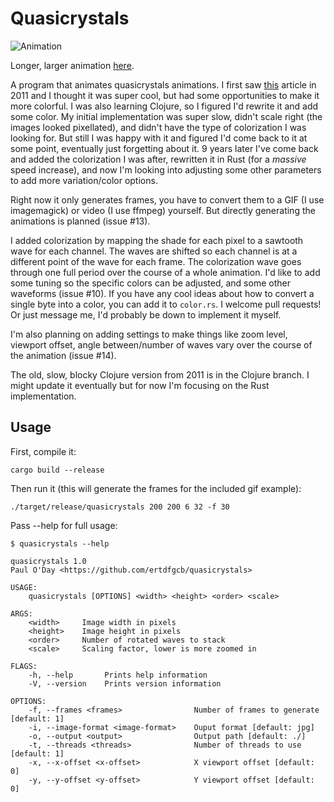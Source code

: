 # Quasicrystals

![Animation](https://github.com/ertdfgcb/quasicrystals/blob/master/crystal.gif)

Longer, larger animation [here](https://www.youtube.com/watch?v=80SDg1xT0sE).

A program that animates quasicrystals animations. I first saw [this](http://mainisusuallyafunction.blogspot.com/2011/10/quasicrystals-as-sums-of-waves-in-plane.html) article in 2011 and I thought it was super cool, but had some opportunities to make it more colorful. I was also learning Clojure, so I figured I'd rewrite it and add some color. My initial implementation was super slow, didn't scale right (the images looked pixellated), and didn't have the type of colorization I was looking for. But still I was happy with it and figured I'd come back to it at some point, eventually just forgetting about it. 9 years later I've come back and added the colorization I was after, rewritten it in Rust (for a *massive* speed increase), and now I'm looking into adjusting some other parameters to add more variation/color options.

Right now it only generates frames, you have to convert them to a GIF (I use imagemagick) or video (I use ffmpeg) yourself. But directly generating the animations is planned (issue #13).

I added colorization by mapping the shade for each pixel to a sawtooth wave for each channel. The waves are shifted so each channel is at a different point of the wave for each frame. The colorization wave goes through one full period over the course of a whole animation. I'd like to add some tuning so the specific colors can be adjusted, and some other waveforms (issue #10). If you have any cool ideas about how to convert a single byte into a color, you can add it to `color.rs`. I welcome pull requests! Or just message me, I'd probably be down to implement it myself.

I'm also planning on adding settings to make things like zoom level, viewport offset, angle between/number of waves vary over the course of the animation (issue #14).

The old, slow, blocky Clojure version from 2011 is in the Clojure branch. I might update it eventually but for now I'm focusing on the Rust implementation.

## Usage
First, compile it:

`cargo build --release`

Then run it (this will generate the frames for the included gif example):

`./target/release/quasicrystals 200 200 6 32 -f 30`

Pass --help for full usage:
```
$ quasicrystals --help

quasicrystals 1.0
Paul O'Day <https://github.com/ertdfgcb/quasicrystals>

USAGE:
    quasicrystals [OPTIONS] <width> <height> <order> <scale>

ARGS:
    <width>     Image width in pixels
    <height>    Image height in pixels
    <order>     Number of rotated waves to stack
    <scale>     Scaling factor, lower is more zoomed in

FLAGS:
    -h, --help       Prints help information
    -V, --version    Prints version information

OPTIONS:
    -f, --frames <frames>                Number of frames to generate [default: 1]
    -i, --image-format <image-format>    Ouput format [default: jpg]
    -o, --output <output>                Output path [default: ./]
    -t, --threads <threads>              Number of threads to use [default: 1]
    -x, --x-offset <x-offset>            X viewport offset [default: 0]
    -y, --y-offset <y-offset>            Y viewport offset [default: 0]
```
